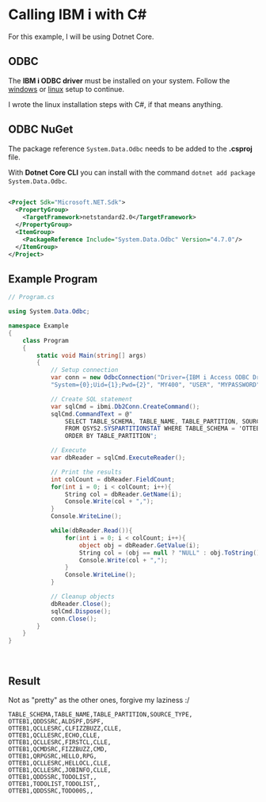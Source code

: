# Calling IBM i with C# #

For this example, I will be using Dotnet Core.


## ODBC
The **IBM i ODBC driver** must be installed on your system.
Follow the [windows](https://barrettotte.github.io/IBMi-Book/#/additional/call/windows) or [linux](https://barrettotte.github.io/IBMi-Book/#/additional/call/linux) setup to continue.

I wrote the linux installation steps with C#, if that means anything.


## ODBC NuGet
The package reference ```System.Data.Odbc``` needs to be added to the **.csproj** file.

With **Dotnet Core CLI** you can install with the command ```dotnet add package System.Data.Odbc```.

```xml
 
<Project Sdk="Microsoft.NET.Sdk">
  <PropertyGroup>
    <TargetFramework>netstandard2.0</TargetFramework>
  </PropertyGroup>
  <ItemGroup>
    <PackageReference Include="System.Data.Odbc" Version="4.7.0"/>
  </ItemGroup>
</Project>
```


## Example Program
```cs
// Program.cs

using System.Data.Odbc;

namespace Example
{
    class Program
    {
        static void Main(string[] args)
        {
            // Setup connection
            var conn = new OdbcConnection("Driver={IBM i Access ODBC Driver};" + String.Format(
            "System={0};Uid={1};Pwd={2}", "MY400", "USER", "MYPASSWORD"));

            // Create SQL statement
            var sqlCmd = ibmi.Db2Conn.CreateCommand();
            sqlCmd.CommandText = @"
                SELECT TABLE_SCHEMA, TABLE_NAME, TABLE_PARTITION, SOURCE_TYPE
                FROM QSYS2.SYSPARTITIONSTAT WHERE TABLE_SCHEMA = 'OTTEB1'
                ORDER BY TABLE_PARTITION";

            // Execute
            var dbReader = sqlCmd.ExecuteReader();

            // Print the results
            int colCount = dbReader.FieldCount;
            for(int i = 0; i < colCount; i++){
                String col = dbReader.GetName(i);
                Console.Write(col + ",");
            }
            Console.WriteLine();

            while(dbReader.Read()){
                for(int i = 0; i < colCount; i++){
                    object obj = dbReader.GetValue(i);
                    String col = (obj == null ? "NULL" : obj.ToString());
                    Console.Write(col + ",");
                }
                Console.WriteLine();
            }

            // Cleanup objects
            dbReader.Close();
            sqlCmd.Dispose();
            conn.Close();
        }
    }
}
```

<br>

## Result
Not as "pretty" as the other ones, forgive my laziness :/
```
TABLE_SCHEMA,TABLE_NAME,TABLE_PARTITION,SOURCE_TYPE,
OTTEB1,QDDSSRC,ALDSPF,DSPF,
OTTEB1,QCLLESRC,CLFIZZBUZZ,CLLE,
OTTEB1,QCLLESRC,ECHO,CLLE,
OTTEB1,QCLLESRC,FIRSTCL,CLLE,
OTTEB1,QCMDSRC,FIZZBUZZ,CMD,
OTTEB1,QRPGSRC,HELLO,RPG,
OTTEB1,QCLLESRC,HELLOCL,CLLE,
OTTEB1,QCLLESRC,JOBINFO,CLLE,
OTTEB1,QDDSSRC,TODOLIST,,
OTTEB1,TODOLIST,TODOLIST,,
OTTEB1,QDDSSRC,TODO00S,,
```

